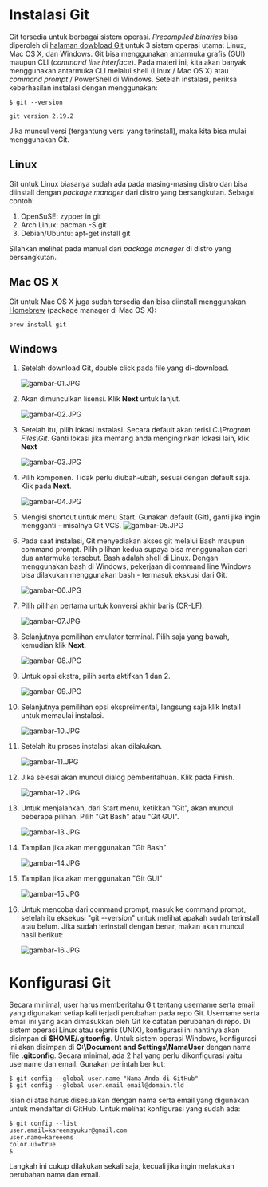  # Instalasi Git

Git tersedia untuk berbagai sistem operasi. *Precompiled binaries* bisa diperoleh di [halaman dowbload Git](https://git-scm.com/downloads) untuk 3 sistem operasi utama: Linux, Mac OS X, dan Windows. Git bisa menggunakan antarmuka grafis (GUI) maupun CLI (*command line interface*). Pada materi ini, kita akan banyak menggunakan antarmuka CLI melalui shell (Linux / Mac OS X) atau *command prompt* / PowerShell di Windows. Setelah instalasi, periksa keberhasilan instalasi dengan menggunakan:

```
$ git --version

git version 2.19.2
```
Jika muncul versi (tergantung versi yang terinstall), maka kita bisa mulai menggunakan Git.

## Linux
Git untuk Linux biasanya sudah ada pada masing-masing distro dan bisa diinstall dengan *package manager* dari distro yang bersangkutan. Sebagai contoh:

1. OpenSuSE: zypper in git
2. Arch Linux: pacman -S git
3. Debian/Ubuntu: apt-get install git

Silahkan melihat pada manual dari *package manager* di distro yang bersangkutan.
## Mac OS X
Git untuk Mac OS X juga sudah tersedia dan bisa diinstall menggunakan [Homebrew](https://brew.sh/) (package manager di Mac OS X):
```
brew install git
```
## Windows
1. Setelah download Git, double click pada file yang di-download. 
   
   ![gambar-01.JPG]( https://github.com/kareeems/tekn-cloud-computing/blob/main/minggu-01/gambar-01.JPG )

2. Akan dimunculkan lisensi. Klik **Next** untuk lanjut.
   
   ![gambar-02.JPG](https://github.com/kareeems/tekn-cloud-computing/blob/main/minggu-01/gambar-02.JPG)

3. Setelah itu, pilih lokasi instalasi. Secara default akan terisi *C:\Program Files\Git*. Ganti lokasi jika memang anda menginginkan lokasi lain, klik **Next**
   
   ![gambar-03.JPG](https://github.com/kareeems/tekn-cloud-computing/blob/main/minggu-01/gambar-03.JPG)

4. Pilih komponen. Tidak perlu diubah-ubah, sesuai dengan default saja. Klik pada **Next**.
   
   ![gambar-04.JPG](https://github.com/kareeems/tekn-cloud-computing/blob/main/minggu-01/gambar-04.JPG)
   
5. Mengisi shortcut untuk menu Start. Gunakan default (Git), ganti jika ingin mengganti - misalnya Git VCS.
   ![gambar-05.JPG](https://github.com/kareeems/tekn-cloud-computing/blob/main/minggu-01/gambar-05.JPG)

6. Pada saat instalasi, Git menyediakan akses git melalui Bash maupun command prompt. Pilih pilihan kedua supaya bisa menggunakan dari dua antarmuka tersebut. Bash adalah shell di Linux. Dengan menggunakan bash di Windows, pekerjaan di command line Windows bisa dilakukan menggunakan bash - termasuk ekskusi dari Git.
   
   ![gambar-06.JPG](https://github.com/kareeems/tekn-cloud-computing/blob/main/minggu-01/gambar-06.JPG)

7. Pilih pilihan pertama untuk konversi akhir baris (CR-LF).
   
   ![gambar-07.JPG](https://github.com/kareeems/tekn-cloud-computing/blob/main/minggu-01/gambar-07.JPG)

8. Selanjutnya pemilihan emulator terminal. Pilih saja yang bawah, kemudian klik **Next**.
   
   ![gambar-08.JPG](https://github.com/kareeems/tekn-cloud-computing/blob/main/minggu-01/gambar-08.JPG)

9. Untuk opsi ekstra, pilih serta aktifkan 1 dan 2.
    
    ![gambar-09.JPG](https://github.com/kareeems/tekn-cloud-computing/blob/main/minggu-01/gambar-09.JPG)

10. Selanjutnya pemilihan opsi ekspreimental, langsung saja klik Install untuk memaulai instalasi.
    
    ![gambar-10.JPG](https://github.com/kareeems/tekn-cloud-computing/blob/main/minggu-01/gambar-10.JPG)

11. Setelah itu proses instalasi akan dilakukan.
    
    ![gambar-11.JPG](https://github.com/kareeems/tekn-cloud-computing/blob/main/minggu-01/gambar-11.JPG)

12. Jika selesai akan muncul dialog pemberitahuan. Klik pada Finish.
    
    ![gambar-12.JPG](https://github.com/kareeems/tekn-cloud-computing/blob/main/minggu-01/gambar-12.JPG)

13. Untuk menjalankan, dari Start menu, ketikkan "Git", akan muncul beberapa pilihan. Pilih "Git Bash" atau "Git GUI".
    
    ![gambar-13.JPG](https://github.com/kareeems/tekn-cloud-computing/blob/main/minggu-01/gambar-13.jpg)

14. Tampilan jika akan menggunakan "Git Bash"
    
    ![gambar-14.JPG](https://github.com/kareeems/tekn-cloud-computing/blob/main/minggu-01/gambar-14.jpg)

15. Tampilan jika akan menggunakan "Git GUI"
    
    ![gambar-15.JPG](https://github.com/kareeems/tekn-cloud-computing/blob/main/minggu-01/gambar-15.jpg)

16. Untuk mencoba dari command prompt, masuk ke command prompt, setelah itu eksekusi "git --version" untuk melihat apakah sudah terinstall atau belum. Jika sudah terinstall dengan benar, makan akan muncul hasil berikut:
    
    ![gambar-16.JPG](https://github.com/kareeems/tekn-cloud-computing/blob/main/minggu-01/gambar-16.jpg)
    
# Konfigurasi Git
Secara minimal, user harus memberitahu Git tentang username serta email yang digunakan setiap kali terjadi perubahan pada repo Git. Username serta email ini yang akan dimasukkan oleh Git ke catatan perubahan di repo. Di sistem operasi Linux atau sejanis (UNIX), konfigurasi ini nantinya akan disimpan di **$HOME/.gitconfig**. Untuk sistem operasi Windows, konfigurasi ini akan disimpan di **C:\Document and Settings\NamaUser** dengan nama file **.gitconfig**. Secara minimal, ada 2 hal yang perlu dikonfigurasi yaitu username dan email. Gunakan perintah berikut:
```
$ git config --global user.name "Nama Anda di GitHub"
$ git config --global user.email email@domain.tld
```
Isian di atas harus disesuaikan dengan nama serta email yang digunakan untuk mendaftar di GitHub. Untuk melihat konfigurasi yang sudah ada:
```
$ git config --list
user.email=kareemsyukur@gmail.com
user.name=kareeems
color.ui=true
$
```
Langkah ini cukup dilakukan sekali saja, kecuali jika ingin melakukan perubahan nama dan email.
